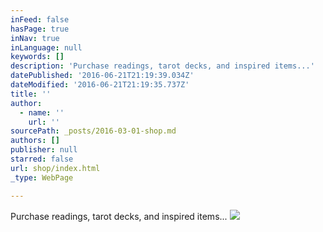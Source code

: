 ```yaml
---
inFeed: false
hasPage: true
inNav: true
inLanguage: null
keywords: []
description: 'Purchase readings, tarot decks, and inspired items...'
datePublished: '2016-06-21T21:19:39.034Z'
dateModified: '2016-06-21T21:19:35.737Z'
title: ''
author:
  - name: ''
    url: ''
sourcePath: _posts/2016-03-01-shop.md
authors: []
publisher: null
starred: false
url: shop/index.html
_type: WebPage

---
```

Purchase readings, tarot decks, and inspired items...
![](https://the-grid-user-content.s3-us-west-2.amazonaws.com/5232bc5f-c232-4e75-af77-57d35ff8be81.jpg)